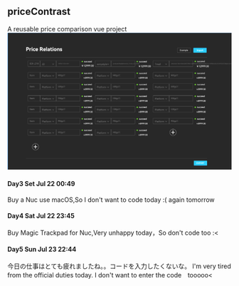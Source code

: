 ## priceContrast
A reusable price comparison vue project
![img.png](src/icon/Readme1.png)

#### Day3 Set Jul 22 00:49
Buy a Nuc use macOS,So I don't want to code today :( again tomorrow
#### Day4 Sat Jul 22 23:45
Buy Magic Trackpad for Nuc,Very unhappy today，So don't code too :<
#### Day5 Sun Jul 23 22:44
今日の仕事はとても疲れましたね。。コードを入力したくないな。
I'm very tired from the official duties today. I don't want to enter the code　tooooo<